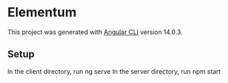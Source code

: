 # Elementum

This project was generated with [Angular CLI](https://github.com/angular/angular-cli) version 14.0.3.

## Setup

In the client directory, run ng serve
In the server directory, run npm start
